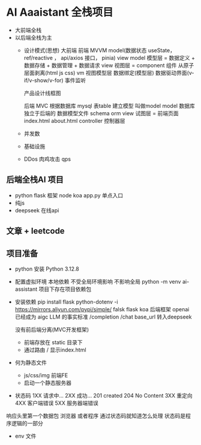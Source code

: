 # AI Aaaistant 全栈项目

- 大前端全栈
- 以后端全栈为主
  - 设计模式(思想)
     大前端  前端 MVVM  model(数据状态  useState，ref/reactive
     ， api/axios 接口， pinia)  view 
     model 模型层 = 数据定义 + 数据存储 + 数据管理 + 数据请求
     view 视图层 = component 组件 从原子层面剥离(html js css)
     vm 视图模型层 数据绑定(模型层)  数据驱动界面(v-if/v-show/v-for)
     事件监听 

     产品设计线框图


     后端 MVC  根据数据库 mysql 表table 建立模型  叫做model
     model 数据库独立于后端的  数据模型文件 schema orm
     view 试图层 = 前端页面 index.html  about.html
     controller 控制器层

  - 并发数
  - 基础设施
  - DDos 肉鸡攻击  qps


## 后端全栈AI 项目
- python flask 框架  node koa
  app.py 单点入口
- 纯js
- deepseek 在线api

## 文章 + leetcode 

## 项目准备
- python 安装
Python 3.12.8
- 配置虚拟环境
  本地依赖  不受全局环境影响 不影响全局
  python -m venv ai-assistant
  项目下存在项目依赖包

- 安装依赖
  pip install flask python-dotenv -i https://mirrors.aliyun.com/pypi/simple/
  falsk flask koa 后端框架
  openai 已经成为 aigc LLM 的事实标准
  /completion /chat
  base_url 转入deepseek

  没有前后端分离(MVC开发框架)
    - 前端存放在 static 目录下
    - 通过路由 /  显示index.html

- 何为静态文件
  - js/css/img 前端FE
  - 启动一个静态服务器

- 状态码
  1XX 请求中...
  2XX 成功... 201 created  204 No Content
  3XX 重定向
  4XX 客户端错误
  5XX 服务器端错误

响应头里第一个数据包 浏览器 或者程序  通过状态码就知道怎么处理
状态码是程序逻辑的一部分

- env 文件